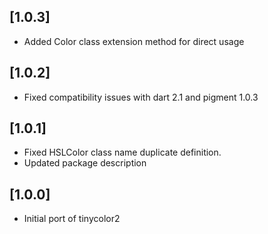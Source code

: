 ## [1.0.3]
* Added Color class extension method for direct usage
## [1.0.2]
* Fixed compatibility issues with dart 2.1 and pigment 1.0.3
## [1.0.1] 
* Fixed HSLColor class name duplicate definition.
* Updated package description 
## [1.0.0] 
* Initial port of tinycolor2 
